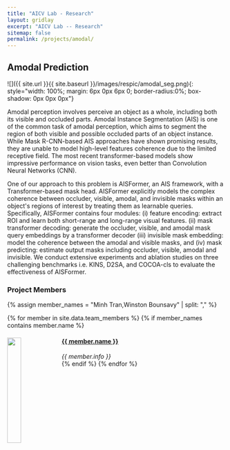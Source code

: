 ```yaml
---
title: "AICV Lab - Research"
layout: gridlay
excerpt: "AICV Lab -- Research"
sitemap: false
permalink: /projects/amodal/
---
```


## Amodal Prediction

![]({{ site.url }}{{ site.baseurl }}/images/respic/amodal_seg.png){: style="width: 100%;  margin: 6px 0px 6px 0; border-radius:0%; box-shadow: 0px 0px 0px"}

Amodal perception involves perceive an object as a whole, including both its visible and occluded parts. Amodal Instance Segmentation (AIS) is one of the common task of amodal perception, which aims to segment the region of both visible and possible occluded parts of an object instance. While Mask R-CNN-based AIS approaches have shown promising results, they are unable to model high-level features coherence due to the limited receptive field. The most recent transformer-based models show impressive performance on vision tasks, even better than Convolution Neural Networks (CNN). 

One of our approach to this problem is AISFormer, an AIS framework, with a Transformer-based mask head. AISFormer explicitly models the complex coherence between occluder, visible, amodal, and invisible masks within an object's regions of interest by treating them as learnable queries. Specifically, AISFormer contains four modules: (i) feature encoding: extract ROI and learn both short-range and long-range visual features. (ii) mask transformer decoding: generate the occluder, visible, and amodal mask query embeddings by a transformer decoder (iii) invisible mask embedding:  model the coherence between the amodal and visible masks, and (iv) mask predicting: estimate output masks including occluder, visible, amodal and invisible. We conduct extensive experiments and ablation studies on three challenging benchmarks i.e. KINS, D2SA, and COCOA-cls to evaluate the effectiveness of AISFormer.

### Project Members 

{% assign member_names = "Minh Tran,Winston Bounsavy" | split: "," %}

{% for member in site.data.team_members %}
{% if member_names contains member.name %}
<div class="col-sm-6 clearfix">
  <img src="{{ site.url }}{{ site.baseurl }}/images/teampic/{{ member.photo }}" class="img-responsive" width="25%" style="float: left" />
  <h4><a href="{{ member.url }}" class="off">{{ member.name }}</a></h4>
  <i>{{ member.info }}</i>
</div>
{% endif %}
{% endfor %}